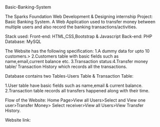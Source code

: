 Basic-Banking-System

The Sparks Foundation Web Development & Designing internship Project: Basic Banking System.
A Web Application used to transfer money between multiple users and also record the banking 
transactions/activities.

Stack used: Front-end: HTML,CSS,Bootstrap
& Javascript Back-end: PHP Database: MySQL

The Website has the following specification:
1.A dummy data for upto 10 customers.>
2.Customers table with basic fields such as name,email,current balance etc.
3.Transaction status:4.Transfer money table/ Transaction History which records all
  the transactions.
  
 Database contains two Tables-Users Table & Transaction Table:
 
 1.User table have basic fields such as name,email & current balance.
 2.Transaction table records all transfers happened along with their time.
 
 Flow of the Website: Home Page>View all Users>Select and View one user>Transfer Money>
                      Select receiver>View all Users>View Transfer History.
                      
 Website link:
